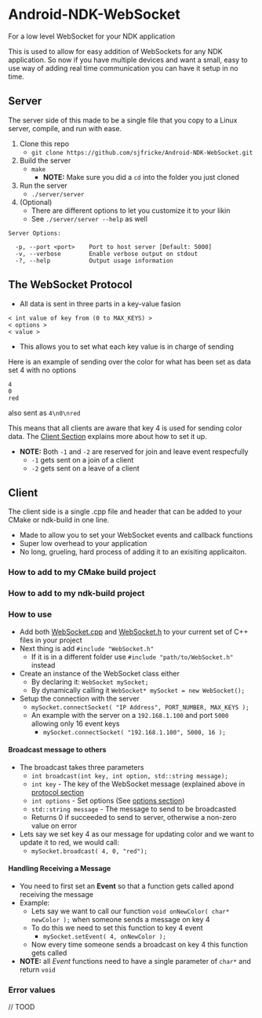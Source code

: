# Android-NDK-WebSocket
For a low level WebSocket for your NDK application

This is used to allow for easy addition of WebSockets for any NDK application. So now if you have multiple devices and want a small, easy to use way of adding real time communication you can have it setup in no time.

## Server

The server side of this made to be a single file that you copy to a Linux server, compile, and run with ease.

1. Clone this repo
   * `git clone https://github.com/sjfricke/Android-NDK-WebSocket.git`
2. Build the server
   * `make`
	 * **NOTE:** Make sure you did a `cd` into the folder you just cloned
3. Run the server
   * `./server/server`
4. (Optional)
   * There are different options to let you customize it to your likin
   * See `./server/server --help` as well
	
  ```
  Server Options:

	-p, --port <port>    Port to host server [Default: 5000]
	-v, --verbose        Enable verbose output on stdout
	-?, --help           Output usage information
  ```

## The WebSocket Protocol
* All data is sent in three parts in a key-value fasion
```
< int value of key from (0 to MAX_KEYS) >
< options >
< value >
```
* This allows you to set what each key value is in charge of sending

Here is an example of sending over the color for what has been set as data set 4 with no options
```
4
0
red
```
also sent as `4\n0\nred`

This means that all clients are aware that key 4 is used for sending color data. The [Client Section](#client) explains more about how to set it up.

* **NOTE:** Both `-1` and `-2` are reserved for join and leave event respecfully
  * `-1` gets sent on a join of a client
  * `-2` gets sent on a leave of a client

## Client

The client side is a single .cpp file and header that can be added to your CMake or ndk-build in one line.

* Made to allow you to set your WebSocket events and callback functions
* Super low overhead to your application
* No long, grueling, hard process of adding it to an exisiting applicaiton.

### How to add to my CMake build project

### How to add to my ndk-build project

### How to use
* Add both [WebSocket.cpp](./client/WebSocket.cpp) and [WebSocket.h](./client/WebSocket.h) to your current set of C++ files in your project
* Next thing is add `#include "WebSocket.h"`
  * If it is in a different folder use `#include "path/to/WebSocket.h"` instead
* Create an instance of the WebSocket class either
  * By declaring it: `WebSocket mySocket;`
  * By dynamically calling it `WebSocket* mySocket = new WebSocket();`
* Setup the connection with the server
  * `mySocket.connectSocket( "IP Address", PORT_NUMBER, MAX_KEYS );`
  * An example with the server on a `192.168.1.100` and port `5000` allowing only 16 event keys
	* `mySocket.connectSocket( "192.168.1.100", 5000, 16 );`

#### Broadcast message to others
* The broadcast takes three parameters
  * `int broadcast(int key, int option, std::string message);`
  * `int key` - The key of the WebSocket message (explained above in [protocol section](#the-websocket-protocol)
  * `int options` - Set options (See [options section](#options))
  * `std::string message` - The message to send to be broadcasted
  * Returns 0 if succeeded to send to server, otherwise a non-zero value on error
* Lets say we set key 4 as our message for updating color and we want to update it to red, we would call:
  * `mySocket.broadcast( 4, 0, "red");`
  
#### Handling Receiving a Message
* You need to first set an **Event** so that a function gets called apond receiving the message
* Example:
  * Lets say we want to call our function `void onNewColor( char* newColor );` when someone sends a message on key 4
  * To do this we need to set this function to key 4 event
	* `mySocket.setEvent( 4, onNewColor );`
  * Now every time someone sends a broadcast on key 4 this function gets called
* **NOTE:** all *Event* functions need to have a single parameter of `char*` and return `void`
  
### Error values
// TOOD
